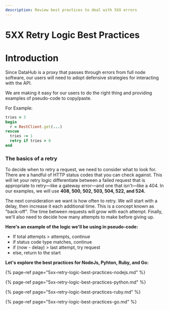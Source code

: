 ```yaml
---
description: Review best practices to deal with 5XX errors
---
```


# 5XX Retry Logic Best Practices

# Introduction

Since DataHub is a proxy that passes through errors from full node software, our users will need to adopt defensive strategies for interacting with the API.

We are making it easy for our users to do the right thing and providing examples of pseudo-code to copy/paste.

For Example:

```ruby
tries = 3
begin
  r = RestClient.get(...)
rescue
  tries -= 1
  retry if tries > 0
end
```

### **The basics of a retry**

To decide when to retry a request, we need to consider what to look for. There are a handful of HTTP status codes that you can check against. This will let your retry logic differentiate between a failed request that is appropriate to retry—like a gateway error—and one that isn't—like a 404. In our examples, we will use **408, 500, 502, 503, 504, 522, and 524.**

The next consideration we want is how often to retry. We will start with a delay, then increase it each additional time. This is a concept known as "back-off". The time between requests will grow with each attempt. Finally, we'll also need to decide how many attempts to make before giving up.

**Here's an example of the logic we'll be using in pseudo-code:**

* If total attempts &gt; attempts, continue
* if status code type matches, continue
* if \(now - delay\) &gt; last attempt, try request
* else, return to the start

**Let's explore the best practices for NodeJs, Pyhton, Ruby, and Go:**

{% page-ref page="5xx-retry-logic-best-practices-nodejs.md" %}

{% page-ref page="5xx-retry-logic-best-practices-python.md" %}

{% page-ref page="5xx-retry-logic-best-practices-ruby.md" %}

{% page-ref page="5xx-retry-logic-best-practices-go.md" %}

